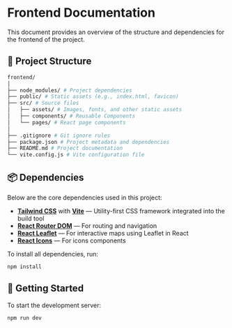 # Frontend Documentation

This document provides an overview of the structure and dependencies for the frontend of the project.

## 📁 Project Structure

```bash
frontend/
│
├── node_modules/ # Project dependencies
├── public/ # Static assets (e.g., index.html, favicon)
├── src/ # Source files
│   ├── assets/ # Images, fonts, and other static assets
│   ├── components/ # Reusable Components 
│   └── pages/ # React page components
│
├── .gitignore # Git ignore rules
├── package.json # Project metadata and dependencies
├── README.md # Project documentation
└── vite.config.js # Vite configuration file
```


## 📦 Dependencies

Below are the core dependencies used in this project:

- **[Tailwind CSS](https://tailwindcss.com/)** with **[Vite](https://vitejs.dev/)** — Utility-first CSS framework integrated into the build tool
- **[React Router DOM](https://reactrouter.com/)** — For routing and navigation
- **[React Leaflet](https://react-leaflet.js.org/)** — For interactive maps using Leaflet in React
- **[React Icons](https://react-icons.github.io/react-icons/)** — For icons components

To install all dependencies, run:

```bash
npm install
```

## 🚀 Getting Started

To start the development server:

```bash
npm run dev
```